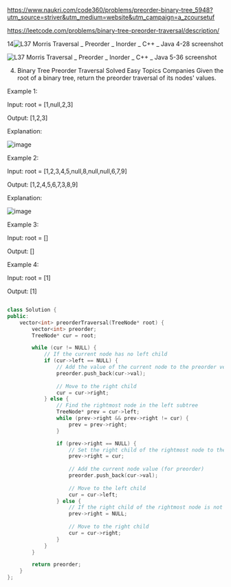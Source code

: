 
https://www.naukri.com/code360/problems/preorder-binary-tree_5948?utm_source=striver&utm_medium=website&utm_campaign=a_zcoursetuf

https://leetcode.com/problems/binary-tree-preorder-traversal/description/



14![L37  Morris Traversal _ Preorder _ Inorder _ C++ _ Java 4-28 screenshot](https://github.com/user-attachments/assets/5a754ad1-600b-47eb-b433-2379dd94ea63)

![L37  Morris Traversal _ Preorder _ Inorder _ C++ _ Java 5-36 screenshot](https://github.com/user-attachments/assets/da3565be-01d3-471c-b454-8b9a4091a5f9)

4. Binary Tree Preorder Traversal
Solved
Easy
Topics
Companies
Given the root of a binary tree, return the preorder traversal of its nodes' values.

 

Example 1:

Input: root = [1,null,2,3]

Output: [1,2,3]

Explanation:

![image](https://github.com/user-attachments/assets/c20f2052-60ad-48e9-8c81-418ae08d8f96)

Example 2:

Input: root = [1,2,3,4,5,null,8,null,null,6,7,9]

Output: [1,2,4,5,6,7,3,8,9]

Explanation:

![image](https://github.com/user-attachments/assets/734b76df-9eeb-42e5-9b64-c51768a12aa5)


Example 3:

Input: root = []

Output: []

Example 4:

Input: root = [1]

Output: [1]


```cpp

class Solution {
public:
    vector<int> preorderTraversal(TreeNode* root) {
        vector<int> preorder;
        TreeNode* cur = root;

        while (cur != NULL) {
            // If the current node has no left child
            if (cur->left == NULL) {
                // Add the value of the current node to the preorder vector
                preorder.push_back(cur->val);
                
                // Move to the right child
                cur = cur->right;
            } else {
                // Find the rightmost node in the left subtree
                TreeNode* prev = cur->left;
                while (prev->right && prev->right != cur) {
                    prev = prev->right;
                }

                if (prev->right == NULL) {
                    // Set the right child of the rightmost node to the current node
                    prev->right = cur;
                    
                    // Add the current node value (for preorder)
                    preorder.push_back(cur->val);
                    
                    // Move to the left child
                    cur = cur->left;
                } else {
                    // If the right child of the rightmost node is not NULL, reset it
                    prev->right = NULL;
                    
                    // Move to the right child
                    cur = cur->right;
                }
            }
        }

        return preorder;
    }
};


```
